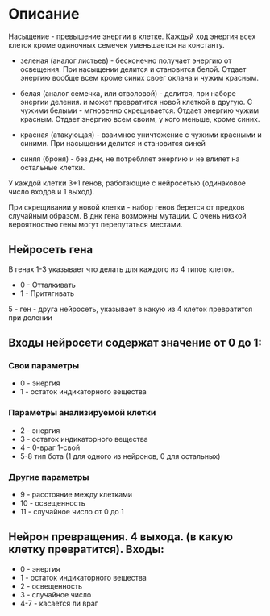 # Описание

Насыщение - превышение энергии в клетке. Каждый ход энергия всех клеток кроме одиночных семечек уменьшается на константу.

- зеленая (аналог листьев) - бесконечно получает энергию от освещения. При насыщении делится и становится белой. Отдает энергию вообще всем кроме синих своег оклана и чужим красным.

- белая (аналог семечка, или стволовой) - делится, при наборе энергии деления. и может превратится новой клеткой в другую. С чужими белыми - мгновенно скрещивается. Отдает энергию чужим красным. Отдает энергию всем своим, у кого меньше, кроме синих.

- красная (атакующая) - взаимное уничтожение с чужими красными и синими. При насыщении делится и становится синей

- синяя (броня) - без днк, не потребляет энергию и не влияет на остальные клетки.

У каждой клетки 3+1 генов, работающие с нейросетью (одинаковое число входов и 1 выход).

При скрещивании у новой клетки - набор генов берется от предков случайным образом.
В днк гена возможны мутации.
С очень низкой вероятностью гены могут перепутаться местами.

## Нейросеть гена

В генах 1-3 указывает что делать для каждого из 4 типов клеток.

- 0 - Отталкивать
- 1 - Притягивать

5 - ген - друга нейросеть, указывает в какую из 4 клеток превратится при делении

## Входы нейросети содержат значение от 0 до 1:

### Свои параметры

- 0 - энергия
- 1 - остаток индикаторного вещества

### Параметры анализируемой клетки

- 2 - энергия
- 3 - остаток индикаторного вещества
- 4 - 0-враг 1-свой
- 5-8 тип бота (1 для одного из нейронов, 0 для остальных)

### Другие параметры

- 9 - расстояние между клетками
- 10 - освещенность
- 11 - случайное число от 0 до 1

## Нейрон превращения. 4 выхода. (в какую клетку превратится). Входы:

- 0 - энергия
- 1 - остаток индикаторного вещества
- 2 - освещенность
- 3 - случайное число
- 4-7 - касается ли враг
